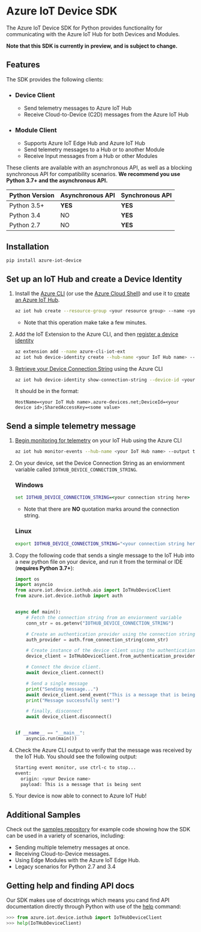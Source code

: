 # Azure IoT Device SDK
The Azure IoT Device SDK for Python provides functionality for communicating with the Azure IoT Hub for both Devices and Modules.

**Note that this SDK is currently in preview, and is subject to change.**

## Features
The SDK provides the following clients:

* ### Device Client
    * Send telemetry messages to Azure IoT Hub
    * Receive Cloud-to-Device (C2D) messages from the Azure IoT Hub

* ### Module Client
    * Supports Azure IoT Edge Hub and Azure IoT Hub
    * Send telemetry messages to a Hub or to another Module
    * Receive Input messages from a Hub or other Modules

These clients are available with an asynchronous API, as well as a blocking synchronous API for compatibility scenarios. **We recommend you use Python 3.7+ and the asynchronous API.**

| Python Version | Asynchronous API | Synchronous API |
| -------------- | ---------------- | --------------- |
| Python 3.5+    | **YES**          | **YES**         |
| Python 3.4     | NO               | **YES**         |
| Python 2.7     | NO               | **YES**         |

## Installation
```
pip install azure-iot-device
```

## Set up an IoT Hub and create a Device Identity
1. Install the [Azure CLI](https://docs.microsoft.com/en-us/cli/azure/install-azure-cli?view=azure-cli-latest) (or use the [Azure Cloud Shell](https://shell.azure.com/)) and use it to [create an Azure IoT Hub](https://docs.microsoft.com/en-us/cli/azure/iot/hub?view=azure-cli-latest#az-iot-hub-create).

    ```bash
    az iot hub create --resource-group <your resource group> --name <your IoT Hub name>
    ```
    * Note that this operation make take a few minutes.

2. Add the IoT Extension to the Azure CLI, and then [register a device identity](https://docs.microsoft.com/en-us/cli/azure/ext/azure-cli-iot-ext/iot/hub/device-identity?view=azure-cli-latest#ext-azure-cli-iot-ext-az-iot-hub-device-identity-create)

    ```bash
    az extension add --name azure-cli-iot-ext
    az iot hub device-identity create --hub-name <your IoT Hub name> --device-id <your device id>
    ```

2. [Retrieve your Device Connection String](https://docs.microsoft.com/en-us/cli/azure/ext/azure-cli-iot-ext/iot/hub/device-identity?view=azure-cli-latest#ext-azure-cli-iot-ext-az-iot-hub-device-identity-show-connection-string) using the Azure CLI

    ```bash
    az iot hub device-identity show-connection-string --device-id <your device id> --hub-name <your IoT Hub name>
    ```

    It should be in the format:
    ```
    HostName=<your IoT Hub name>.azure-devices.net;DeviceId=<your device id>;SharedAccessKey=<some value>
    ``` 

## Send a simple telemetry message

1. [Begin monitoring for telemetry](https://docs.microsoft.com/en-us/cli/azure/ext/azure-cli-iot-ext/iot/hub?view=azure-cli-latest#ext-azure-cli-iot-ext-az-iot-hub-monitor-events) on your IoT Hub using the Azure CLI

    ```bash
    az iot hub monitor-events --hub-name <your IoT Hub name> --output table
    ```

2. On your device, set the Device Connection String as an enviornment variable called `IOTHUB_DEVICE_CONNECTION_STRING`.

    ### Windows
    ```cmd
    set IOTHUB_DEVICE_CONNECTION_STRING=<your connection string here>
    ```
    * Note that there are **NO** quotation marks around the connection string.

    ### Linux
    ```bash
    export IOTHUB_DEVICE_CONNECTION_STRING="<your connection string here>"
    ```

3. Copy the following code that sends a single message to the IoT Hub into a new python file on your device, and run it from the terminal or IDE (**requires Python 3.7+**):

    ```python
    import os
    import asyncio
    from azure.iot.device.iothub.aio import IoTHubDeviceClient
    from azure.iot.device.iothub import auth


    async def main():
        # Fetch the connection string from an enviornment variable
        conn_str = os.getenv("IOTHUB_DEVICE_CONNECTION_STRING")

        # Create an authentication provider using the connection string
        auth_provider = auth.from_connection_string(conn_str)

        # Create instance of the device client using the authentication provider
        device_client = IoTHubDeviceClient.from_authentication_provider(auth_provider, "mqtt")

        # Connect the device client.
        await device_client.connect()

        # Send a single message
        print("Sending message...")
        await device_client.send_event("This is a message that is being sent")
        print("Message successfully sent!")

        # finally, disconnect
        await device_client.disconnect()


    if __name__ == "__main__":
        asyncio.run(main())
    ```

4. Check the Azure CLI output to verify that the message was received by the IoT Hub. You should see the following output:

    ```bash
    Starting event monitor, use ctrl-c to stop...
    event:
      origin: <your Device name>
      payload: This is a message that is being sent
    ```

5. Your device is now able to connect to Azure IoT Hub!

## Additional Samples
Check out the [samples repository](https://github.com/Azure/azure-iot-sdk-python-preview/tree/master/azure-iot-hub-devicesdk/samples) for example code showing how the SDK can be used in a variety of scenarios, including:
* Sending multiple telemetry messages at once.
* Receiving Cloud-to-Device messages.
* Using Edge Modules with the Azure IoT Edge Hub.
* Legacy scenarios for Python 2.7 and 3.4

## Getting help and finding API docs

Our SDK makes use of docstrings which means you cand find API documentation directly through Python with use of the [help](https://docs.python.org/3/library/functions.html#help) command:


```python
>>> from azure.iot.device.iothub import IoTHubDeviceClient
>>> help(IoTHubDeviceClient)
```
